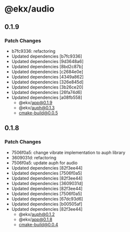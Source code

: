# @ekx/audio

## 0.1.9

### Patch Changes

- b7fc9336: refactoring
- Updated dependencies [b7fc9336]
- Updated dependencies [9d3648a6]
- Updated dependencies [8bd2c87b]
- Updated dependencies [c2684e0e]
- Updated dependencies [4349a862]
- Updated dependencies [326e845d]
- Updated dependencies [3b26ce20]
- Updated dependencies [26fa74d6]
- Updated dependencies [a08fb558]
  - @ekx/app@0.1.9
  - @ekx/auph@0.1.3
  - cmake-build@0.0.5

## 0.1.8

### Patch Changes

- 7506f0a5: change vibrate implementation to auph library
- 3609031d: refactoring
- 7506f0a5: update auph for audio
- Updated dependencies [82f3ee44]
- Updated dependencies [7506f0a5]
- Updated dependencies [82f3ee44]
- Updated dependencies [3609031d]
- Updated dependencies [82f3ee44]
- Updated dependencies [7506f0a5]
- Updated dependencies [67dc93d6]
- Updated dependencies [b00505af]
- Updated dependencies [82f3ee44]
  - @ekx/auph@0.1.2
  - @ekx/app@0.1.8
  - cmake-build@0.0.4
